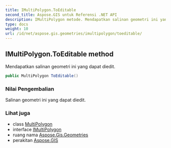```yaml
---
title: IMultiPolygon.ToEditable
second_title: Aspose.GIS untuk Referensi .NET API
description: IMultiPolygon metode. Mendapatkan salinan geometri ini yang dapat diedit.
type: docs
weight: 10
url: /id/net/aspose.gis.geometries/imultipolygon/toeditable/
---
```

## IMultiPolygon.ToEditable method

Mendapatkan salinan geometri ini yang dapat diedit.

```csharp
public MultiPolygon ToEditable()
```

### Nilai Pengembalian

Salinan geometri ini yang dapat diedit.

### Lihat juga

* class [MultiPolygon](../../multipolygon/)
* interface [IMultiPolygon](../)
* ruang nama [Aspose.Gis.Geometries](../../imultipolygon/)
* perakitan [Aspose.GIS](../../../)


